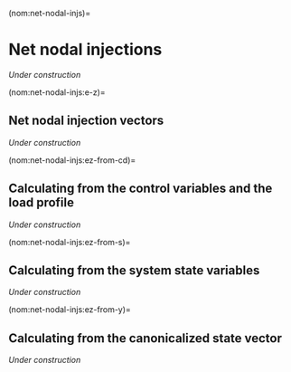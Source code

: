 (nom:net-nodal-injs)=
# Net nodal injections

*Under construction*

(nom:net-nodal-injs:e-z)=
## Net nodal injection vectors

*Under construction*

(nom:net-nodal-injs:ez-from-cd)=
## Calculating from the control variables and the load profile

*Under construction*

(nom:net-nodal-injs:ez-from-s)=
## Calculating from the system state variables

*Under construction*

(nom:net-nodal-injs:ez-from-y)=
## Calculating from the canonicalized state vector

*Under construction*
